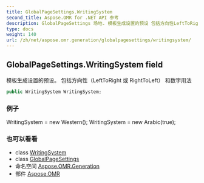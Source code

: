 ```yaml
---
title: GlobalPageSettings.WritingSystem
second_title: Aspose.OMR for .NET API 参考
description: GlobalPageSettings 场地. 模板生成设置的预设 包括方向性LeftToRight 或 RightToLeft 和数字用法
type: docs
weight: 140
url: /zh/net/aspose.omr.generation/globalpagesettings/writingsystem/
---
```

## GlobalPageSettings.WritingSystem field

模板生成设置的预设。 包括方向性（LeftToRight 或 RightToLeft） 和数字用法

```csharp
public WritingSystem WritingSystem;
```

### 例子

WritingSystem = new Western(); WritingSystem = new Arabic(true);

### 也可以看看

* class [WritingSystem](../../../aspose.omr.generation.writingsystems/writingsystem/)
* class [GlobalPageSettings](../)
* 命名空间 [Aspose.OMR.Generation](../../globalpagesettings/)
* 部件 [Aspose.OMR](../../../)



